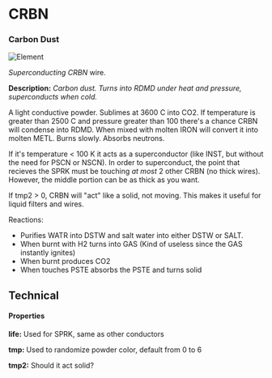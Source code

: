 # CRBN
### Carbon Dust

![Element](https://i.imgur.com/qmQXsTk.gif)

*Superconducting CRBN* wire.

**Description:**  *Carbon dust. Turns into RDMD under heat and pressure, superconducts when cold.*

A light conductive powder. Sublimes at 3600 C into CO2. If temperature is greater than 2500 C and pressure greater than 100 there's a chance CRBN will condense into RDMD. When mixed with molten IRON will convert it into molten METL. Burns slowly. Absorbs neutrons.

If it's temperature < 100 K it acts as a superconductor (like INST, but without the need for PSCN or NSCN). In order to superconduct, the point that recieves the SPRK must be touching *at most* 2 other CRBN (no thick wires). However, the middle portion can be as thick as you want.

If tmp2 > 0, CRBN will "act" like a solid, not moving. This makes it useful for liquid filters and wires.

Reactions:
- Purifies WATR into DSTW and salt water into either DSTW or SALT.
- When burnt with H2 turns into GAS (Kind of useless since the GAS instantly ignites)
- When burnt produces CO2
- When touches PSTE absorbs the PSTE and turns solid

## Technical
#### Properties
**life:** Used for SPRK, same as other conductors

**tmp:** Used to randomize powder color, default from 0 to 6

**tmp2:** Should it act solid?